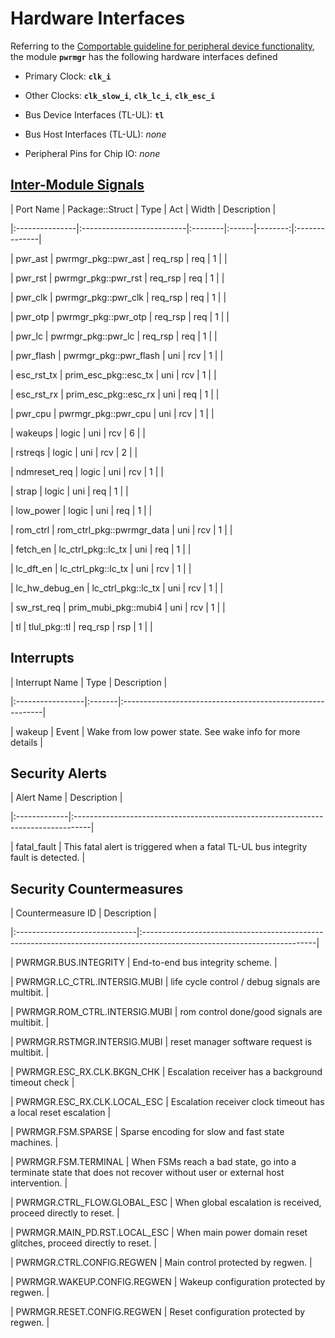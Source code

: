 # Hardware Interfaces

<!-- BEGIN CMDGEN util/regtool.py --interfaces ./hw/top_earlgrey/ip_autogen/pwrmgr/data/pwrmgr.hjson -->
Referring to the [Comportable guideline for peripheral device functionality](https://opentitan.org/book/doc/contributing/hw/comportability), the module **`pwrmgr`** has the following hardware interfaces defined
- Primary Clock: **`clk_i`**
- Other Clocks: **`clk_slow_i`**, **`clk_lc_i`**, **`clk_esc_i`**
- Bus Device Interfaces (TL-UL): **`tl`**
- Bus Host Interfaces (TL-UL): *none*
- Peripheral Pins for Chip IO: *none*

## [Inter-Module Signals](https://opentitan.org/book/doc/contributing/hw/comportability/index.html#inter-signal-handling)

| Port Name      | Package::Struct           | Type    | Act   |   Width | Description   |
|:---------------|:--------------------------|:--------|:------|--------:|:--------------|
| pwr_ast        | pwrmgr_pkg::pwr_ast       | req_rsp | req   |       1 |               |
| pwr_rst        | pwrmgr_pkg::pwr_rst       | req_rsp | req   |       1 |               |
| pwr_clk        | pwrmgr_pkg::pwr_clk       | req_rsp | req   |       1 |               |
| pwr_otp        | pwrmgr_pkg::pwr_otp       | req_rsp | req   |       1 |               |
| pwr_lc         | pwrmgr_pkg::pwr_lc        | req_rsp | req   |       1 |               |
| pwr_flash      | pwrmgr_pkg::pwr_flash     | uni     | rcv   |       1 |               |
| esc_rst_tx     | prim_esc_pkg::esc_tx      | uni     | rcv   |       1 |               |
| esc_rst_rx     | prim_esc_pkg::esc_rx      | uni     | req   |       1 |               |
| pwr_cpu        | pwrmgr_pkg::pwr_cpu       | uni     | rcv   |       1 |               |
| wakeups        | logic                     | uni     | rcv   |       6 |               |
| rstreqs        | logic                     | uni     | rcv   |       2 |               |
| ndmreset_req   | logic                     | uni     | rcv   |       1 |               |
| strap          | logic                     | uni     | req   |       1 |               |
| low_power      | logic                     | uni     | req   |       1 |               |
| rom_ctrl       | rom_ctrl_pkg::pwrmgr_data | uni     | rcv   |       1 |               |
| fetch_en       | lc_ctrl_pkg::lc_tx        | uni     | req   |       1 |               |
| lc_dft_en      | lc_ctrl_pkg::lc_tx        | uni     | rcv   |       1 |               |
| lc_hw_debug_en | lc_ctrl_pkg::lc_tx        | uni     | rcv   |       1 |               |
| sw_rst_req     | prim_mubi_pkg::mubi4      | uni     | rcv   |       1 |               |
| tl             | tlul_pkg::tl              | req_rsp | rsp   |       1 |               |

## Interrupts

| Interrupt Name   | Type   | Description                                               |
|:-----------------|:-------|:----------------------------------------------------------|
| wakeup           | Event  | Wake from low power state. See wake info for more details |

## Security Alerts

| Alert Name   | Description                                                                       |
|:-------------|:----------------------------------------------------------------------------------|
| fatal_fault  | This fatal alert is triggered when a fatal TL-UL bus integrity fault is detected. |

## Security Countermeasures

| Countermeasure ID             | Description                                                                                                              |
|:------------------------------|:-------------------------------------------------------------------------------------------------------------------------|
| PWRMGR.BUS.INTEGRITY          | End-to-end bus integrity scheme.                                                                                         |
| PWRMGR.LC_CTRL.INTERSIG.MUBI  | life cycle control / debug signals are multibit.                                                                         |
| PWRMGR.ROM_CTRL.INTERSIG.MUBI | rom control done/good signals are multibit.                                                                              |
| PWRMGR.RSTMGR.INTERSIG.MUBI   | reset manager software request is multibit.                                                                              |
| PWRMGR.ESC_RX.CLK.BKGN_CHK    | Escalation receiver has a background timeout check                                                                       |
| PWRMGR.ESC_RX.CLK.LOCAL_ESC   | Escalation receiver clock timeout has a local reset escalation                                                           |
| PWRMGR.FSM.SPARSE             | Sparse encoding for slow and fast state machines.                                                                        |
| PWRMGR.FSM.TERMINAL           | When FSMs reach a bad state, go into a terminate state that does not recover without user or external host intervention. |
| PWRMGR.CTRL_FLOW.GLOBAL_ESC   | When global escalation is received, proceed directly to reset.                                                           |
| PWRMGR.MAIN_PD.RST.LOCAL_ESC  | When main power domain reset glitches, proceed directly to reset.                                                        |
| PWRMGR.CTRL.CONFIG.REGWEN     | Main control protected by regwen.                                                                                        |
| PWRMGR.WAKEUP.CONFIG.REGWEN   | Wakeup configuration protected by regwen.                                                                                |
| PWRMGR.RESET.CONFIG.REGWEN    | Reset configuration protected by regwen.                                                                                 |


<!-- END CMDGEN -->

